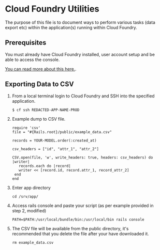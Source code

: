 # Cloud Foundry Utilities

The purpose of this file is to document ways to perform various tasks (data export etc) within the application(s) running within Cloud Foundry.

## Prerequisites

You must already have Cloud Foundry installed, user account setup and be able to access the console.

[You can read more about this here.](console-access.md).

## Exporting Data to CSV

1. From a local terminal login to Cloud Foundry and SSH into the specified application.
    ```
    $ cf ssh REDACTED-APP-NAME-PROD
    ```
2. Example dump to CSV file.
    ```
   require 'csv'
   file = "#{Rails.root}/public/example_data.csv"
   
   records = YOUR-MODEL.order(:created_at)
   
   csv_headers = ["id", "attr_1", "attr_2"]
   
   CSV.open(file, 'w', write_headers: true, headers: csv_headers) do |writer|
       records.each do |record|
       writer << [record.id, record.attr_1, record_attr_2]
     end
   end
    ```
   
3. Enter app directory
   ```
   cd /srv/app/
   ```
4. Access rails console and paste your script (as per example provided in step 2, modified)
   ```
   PATH=$PATH:/usr/local/bundle/bin:/usr/local/bin rails console
   ```
5. The CSV file will be available from the public directory, it's recommended that you delete the file after your have downloaded it.
   ```
   rm example_data.csv
   ```
